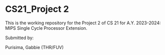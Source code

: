 # CS21_Project 2

This is the working repository for the Project 2 of CS 21 for A.Y. 2023-2024: MIPS Single Cycle Processor Extension.

Submitted by:

Purisima, Gabbie (THR/FUV)
